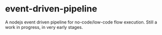 # event-driven-pipeline
A nodejs event driven pipeline for no-code/low-code flow execution. Still a work in progress, in very early stages.
